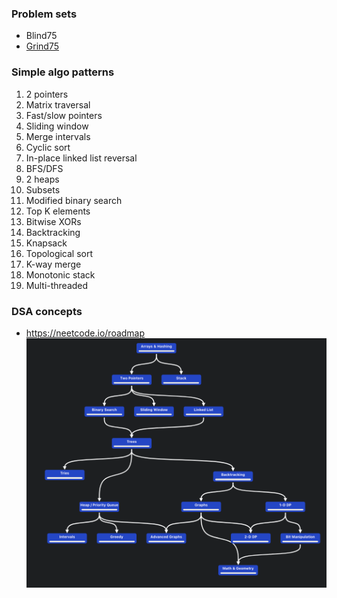 ### Problem sets

- Blind75
- [Grind75](https://www.techinterviewhandbook.org/grind75)

### Simple algo patterns

1. 2 pointers
2. Matrix traversal
3. Fast/slow pointers
4. Sliding window
5. Merge intervals
6. Cyclic sort
7. In-place linked list reversal
8. BFS/DFS
9. 2 heaps
10. Subsets
11. Modified binary search
12. Top K elements
13. Bitwise XORs
14. Backtracking
15. Knapsack
16. Topological sort
17. K-way merge
18. Monotonic stack
19. Multi-threaded

### DSA concepts

- <https://neetcode.io/roadmap>
![](./assets/algo-roadmap.png)
